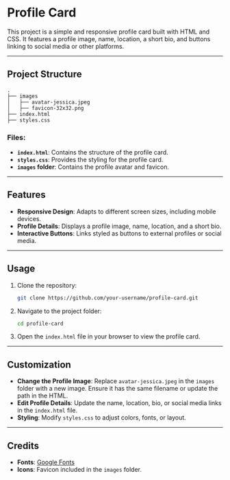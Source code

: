 # Profile Card

This project is a simple and responsive profile card built with HTML and CSS. It features a profile image, name, location, a short bio, and buttons linking to social media or other platforms.

---

## Project Structure

```
.
├── images
│   ├── avatar-jessica.jpeg
│   ├── favicon-32x32.png
├── index.html
├── styles.css
```

### Files:
- **`index.html`**: Contains the structure of the profile card.
- **`styles.css`**: Provides the styling for the profile card.
- **`images` folder**: Contains the profile avatar and favicon.

---

## Features

- **Responsive Design**: Adapts to different screen sizes, including mobile devices.
- **Profile Details**: Displays a profile image, name, location, and a short bio.
- **Interactive Buttons**: Links styled as buttons to external profiles or social media.

---

## Usage

1. Clone the repository:
   ```bash
   git clone https://github.com/your-username/profile-card.git
   ```
2. Navigate to the project folder:
   ```bash
   cd profile-card
   ```
3. Open the `index.html` file in your browser to view the profile card.

---

## Customization

- **Change the Profile Image**: Replace `avatar-jessica.jpeg` in the `images` folder with a new image. Ensure it has the same filename or update the path in the HTML.
- **Edit Profile Details**: Update the name, location, bio, or social media links in the `index.html` file.
- **Styling**: Modify `styles.css` to adjust colors, fonts, or layout.

---

## Credits

- **Fonts**: [Google Fonts](https://fonts.google.com)
- **Icons**: Favicon included in the `images` folder.
